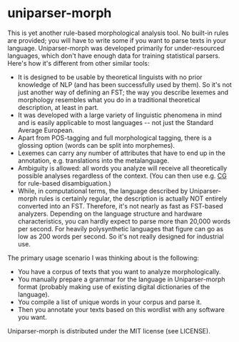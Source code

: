 # uniparser-morph

This is yet another rule-based morphological analysis tool. No built-in rules are provided; you will have to write some if you want to parse texts in your language. Uniparser-morph was developed primarily for under-resourced languages, which don't have enough data for training statistical parsers. Here's how it's different from other similar tools:

* It is designed to be usable by theoretical linguists with no prior knowledge of NLP (and has been successfully used by them). So it's not just another way of defining an FST; the way you describe lexemes and morphology resembles what you do in a traditional theoretical description, at least in part.
* It was developed with a large variety of linguistic phenomena in mind and is easily applicable to most languages -- not just the Standard Average European.
* Apart from POS-tagging and full morphological tagging, there is a glossing option (words can be split into morphemes).
* Lexemes can carry any number of attributes that have to end up in the annotation, e.g. translations into the metalanguage.
* Ambiguity is allowed: all words you analyze will receive all theoretically possible analyses regardless of the context. (You can then use e.g. [CG](https://visl.sdu.dk/constraint_grammar.html) for rule-based disambiguation.)
* While, in computational terms, the language described by Uniparser-morph rules is certainly regular, the description is actually NOT entirely converted into an FST. Therefore, it's not nearly as fast as FST-based analyzers. Depending on the language structure and hardware characteristics, you can hardly expect to parse more than 20,000 words per second. For heavily polysynthetic languages that figure can go as low as 200 words per second. So it's not really designed for industrial use.

The primary usage scenario I was thinking about is the following:

* You have a corpus of texts that you want to analyze morphologically.
* You manually prepare a grammar for the language in Uniparser-morph format (probably making use of existing digital dictionaries of the language).
* You compile a list of unique words in your corpus and parse it.
* Then you annotate your texts based on this wordlist with any software you want.

Uniparser-morph is distributed under the MIT license (see LICENSE).
